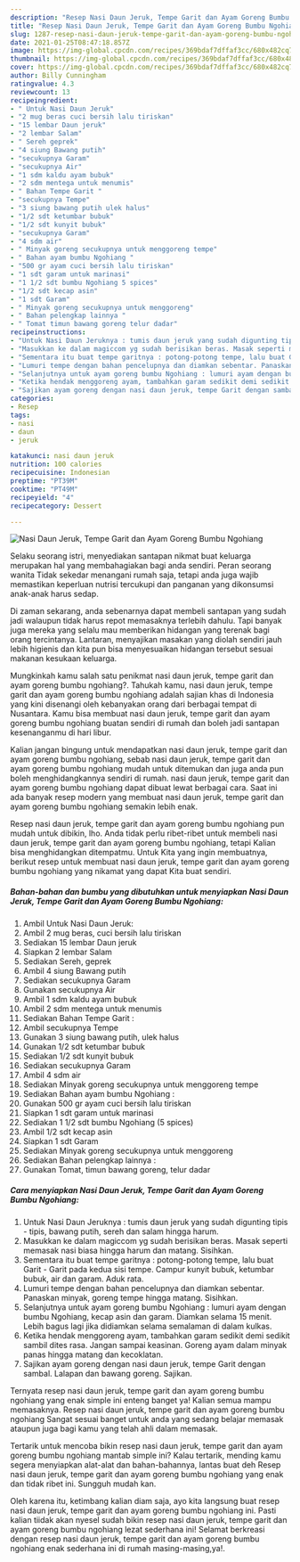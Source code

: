 ```yaml
---
description: "Resep Nasi Daun Jeruk, Tempe Garit dan Ayam Goreng Bumbu Ngohiang yang enak dan Mudah Dibuat"
title: "Resep Nasi Daun Jeruk, Tempe Garit dan Ayam Goreng Bumbu Ngohiang yang enak dan Mudah Dibuat"
slug: 1287-resep-nasi-daun-jeruk-tempe-garit-dan-ayam-goreng-bumbu-ngohiang-yang-enak-dan-mudah-dibuat
date: 2021-01-25T08:47:18.857Z
image: https://img-global.cpcdn.com/recipes/369bdaf7dffaf3cc/680x482cq70/nasi-daun-jeruk-tempe-garit-dan-ayam-goreng-bumbu-ngohiang-foto-resep-utama.jpg
thumbnail: https://img-global.cpcdn.com/recipes/369bdaf7dffaf3cc/680x482cq70/nasi-daun-jeruk-tempe-garit-dan-ayam-goreng-bumbu-ngohiang-foto-resep-utama.jpg
cover: https://img-global.cpcdn.com/recipes/369bdaf7dffaf3cc/680x482cq70/nasi-daun-jeruk-tempe-garit-dan-ayam-goreng-bumbu-ngohiang-foto-resep-utama.jpg
author: Billy Cunningham
ratingvalue: 4.3
reviewcount: 13
recipeingredient:
- " Untuk Nasi Daun Jeruk"
- "2 mug beras cuci bersih lalu tiriskan"
- "15 lembar Daun jeruk"
- "2 lembar Salam"
- " Sereh geprek"
- "4 siung Bawang putih"
- "secukupnya Garam"
- "secukupnya Air"
- "1 sdm kaldu ayam bubuk"
- "2 sdm mentega untuk menumis"
- " Bahan Tempe Garit "
- "secukupnya Tempe"
- "3 siung bawang putih ulek halus"
- "1/2 sdt ketumbar bubuk"
- "1/2 sdt kunyit bubuk"
- "secukupnya Garam"
- "4 sdm air"
- " Minyak goreng secukupnya untuk menggoreng tempe"
- " Bahan ayam bumbu Ngohiang "
- "500 gr ayam cuci bersih lalu tiriskan"
- "1 sdt garam untuk marinasi"
- "1 1/2 sdt bumbu Ngohiang 5 spices"
- "1/2 sdt kecap asin"
- "1 sdt Garam"
- " Minyak goreng secukupnya untuk menggoreng"
- " Bahan pelengkap lainnya "
- " Tomat timun bawang goreng telur dadar"
recipeinstructions:
- "Untuk Nasi Daun Jeruknya : tumis daun jeruk yang sudah digunting tipis - tipis, bawang putih, sereh dan salam hingga harum."
- "Masukkan ke dalam magiccom yg sudah berisikan beras. Masak seperti memasak nasi biasa hingga harum dan matang. Sisihkan."
- "Sementara itu buat tempe garitnya : potong-potong tempe, lalu buat Garit - Garit pada kedua sisi tempe. Campur kunyit bubuk, ketumbar bubuk, air dan garam. Aduk rata."
- "Lumuri tempe dengan bahan pencelupnya dan diamkan sebentar. Panaskan minyak, goreng tempe hingga matang. Sisihkan."
- "Selanjutnya untuk ayam goreng bumbu Ngohiang : lumuri ayam dengan bumbu Ngohiang, kecap asin dan garam. Diamkan selama 15 menit. Lebih bagus lagi jika didiamkan selama semalaman di dalam kulkas."
- "Ketika hendak menggoreng ayam, tambahkan garam sedikit demi sedikit sambil dites rasa. Jangan sampai keasinan. Goreng ayam dalam minyak panas hingga matang dan kecoklatan."
- "Sajikan ayam goreng dengan nasi daun jeruk, tempe Garit dengan sambal. Lalapan dan bawang goreng. Sajikan."
categories:
- Resep
tags:
- nasi
- daun
- jeruk

katakunci: nasi daun jeruk 
nutrition: 100 calories
recipecuisine: Indonesian
preptime: "PT39M"
cooktime: "PT49M"
recipeyield: "4"
recipecategory: Dessert

---
```



![Nasi Daun Jeruk, Tempe Garit dan Ayam Goreng Bumbu Ngohiang](https://img-global.cpcdn.com/recipes/369bdaf7dffaf3cc/680x482cq70/nasi-daun-jeruk-tempe-garit-dan-ayam-goreng-bumbu-ngohiang-foto-resep-utama.jpg)

Selaku seorang istri, menyediakan santapan nikmat buat keluarga merupakan hal yang membahagiakan bagi anda sendiri. Peran seorang  wanita Tidak sekedar menangani rumah saja, tetapi anda juga wajib memastikan keperluan nutrisi tercukupi dan panganan yang dikonsumsi anak-anak harus sedap.

Di zaman  sekarang, anda sebenarnya dapat membeli santapan yang sudah jadi walaupun tidak harus repot memasaknya terlebih dahulu. Tapi banyak juga mereka yang selalu mau memberikan hidangan yang terenak bagi orang tercintanya. Lantaran, menyajikan masakan yang diolah sendiri jauh lebih higienis dan kita pun bisa menyesuaikan hidangan tersebut sesuai makanan kesukaan keluarga. 



Mungkinkah kamu salah satu penikmat nasi daun jeruk, tempe garit dan ayam goreng bumbu ngohiang?. Tahukah kamu, nasi daun jeruk, tempe garit dan ayam goreng bumbu ngohiang adalah sajian khas di Indonesia yang kini disenangi oleh kebanyakan orang dari berbagai tempat di Nusantara. Kamu bisa membuat nasi daun jeruk, tempe garit dan ayam goreng bumbu ngohiang buatan sendiri di rumah dan boleh jadi santapan kesenanganmu di hari libur.

Kalian jangan bingung untuk mendapatkan nasi daun jeruk, tempe garit dan ayam goreng bumbu ngohiang, sebab nasi daun jeruk, tempe garit dan ayam goreng bumbu ngohiang mudah untuk ditemukan dan juga anda pun boleh menghidangkannya sendiri di rumah. nasi daun jeruk, tempe garit dan ayam goreng bumbu ngohiang dapat dibuat lewat berbagai cara. Saat ini ada banyak resep modern yang membuat nasi daun jeruk, tempe garit dan ayam goreng bumbu ngohiang semakin lebih enak.

Resep nasi daun jeruk, tempe garit dan ayam goreng bumbu ngohiang pun mudah untuk dibikin, lho. Anda tidak perlu ribet-ribet untuk membeli nasi daun jeruk, tempe garit dan ayam goreng bumbu ngohiang, tetapi Kalian bisa menghidangkan ditempatmu. Untuk Kita yang ingin membuatnya, berikut resep untuk membuat nasi daun jeruk, tempe garit dan ayam goreng bumbu ngohiang yang nikamat yang dapat Kita buat sendiri.

<!--inarticleads1-->

##### Bahan-bahan dan bumbu yang dibutuhkan untuk menyiapkan Nasi Daun Jeruk, Tempe Garit dan Ayam Goreng Bumbu Ngohiang:

1. Ambil  Untuk Nasi Daun Jeruk:
1. Ambil 2 mug beras, cuci bersih lalu tiriskan
1. Sediakan 15 lembar Daun jeruk
1. Siapkan 2 lembar Salam
1. Sediakan  Sereh, geprek
1. Ambil 4 siung Bawang putih
1. Sediakan secukupnya Garam
1. Gunakan secukupnya Air
1. Ambil 1 sdm kaldu ayam bubuk
1. Ambil 2 sdm mentega untuk menumis
1. Sediakan  Bahan Tempe Garit :
1. Ambil secukupnya Tempe
1. Gunakan 3 siung bawang putih, ulek halus
1. Gunakan 1/2 sdt ketumbar bubuk
1. Sediakan 1/2 sdt kunyit bubuk
1. Sediakan secukupnya Garam
1. Ambil 4 sdm air
1. Sediakan  Minyak goreng secukupnya untuk menggoreng tempe
1. Sediakan  Bahan ayam bumbu Ngohiang :
1. Gunakan 500 gr ayam cuci bersih lalu tiriskan
1. Siapkan 1 sdt garam untuk marinasi
1. Sediakan 1 1/2 sdt bumbu Ngohiang (5 spices)
1. Ambil 1/2 sdt kecap asin
1. Siapkan 1 sdt Garam
1. Sediakan  Minyak goreng secukupnya untuk menggoreng
1. Sediakan  Bahan pelengkap lainnya :
1. Gunakan  Tomat, timun bawang goreng, telur dadar




<!--inarticleads2-->

##### Cara menyiapkan Nasi Daun Jeruk, Tempe Garit dan Ayam Goreng Bumbu Ngohiang:

1. Untuk Nasi Daun Jeruknya : tumis daun jeruk yang sudah digunting tipis - tipis, bawang putih, sereh dan salam hingga harum.
1. Masukkan ke dalam magiccom yg sudah berisikan beras. Masak seperti memasak nasi biasa hingga harum dan matang. Sisihkan.
1. Sementara itu buat tempe garitnya : potong-potong tempe, lalu buat Garit - Garit pada kedua sisi tempe. Campur kunyit bubuk, ketumbar bubuk, air dan garam. Aduk rata.
1. Lumuri tempe dengan bahan pencelupnya dan diamkan sebentar. Panaskan minyak, goreng tempe hingga matang. Sisihkan.
1. Selanjutnya untuk ayam goreng bumbu Ngohiang : lumuri ayam dengan bumbu Ngohiang, kecap asin dan garam. Diamkan selama 15 menit. Lebih bagus lagi jika didiamkan selama semalaman di dalam kulkas.
1. Ketika hendak menggoreng ayam, tambahkan garam sedikit demi sedikit sambil dites rasa. Jangan sampai keasinan. Goreng ayam dalam minyak panas hingga matang dan kecoklatan.
1. Sajikan ayam goreng dengan nasi daun jeruk, tempe Garit dengan sambal. Lalapan dan bawang goreng. Sajikan.




Ternyata resep nasi daun jeruk, tempe garit dan ayam goreng bumbu ngohiang yang enak simple ini enteng banget ya! Kalian semua mampu memasaknya. Resep nasi daun jeruk, tempe garit dan ayam goreng bumbu ngohiang Sangat sesuai banget untuk anda yang sedang belajar memasak ataupun juga bagi kamu yang telah ahli dalam memasak.

Tertarik untuk mencoba bikin resep nasi daun jeruk, tempe garit dan ayam goreng bumbu ngohiang mantab simple ini? Kalau tertarik, mending kamu segera menyiapkan alat-alat dan bahan-bahannya, lantas buat deh Resep nasi daun jeruk, tempe garit dan ayam goreng bumbu ngohiang yang enak dan tidak ribet ini. Sungguh mudah kan. 

Oleh karena itu, ketimbang kalian diam saja, ayo kita langsung buat resep nasi daun jeruk, tempe garit dan ayam goreng bumbu ngohiang ini. Pasti kalian tiidak akan nyesel sudah bikin resep nasi daun jeruk, tempe garit dan ayam goreng bumbu ngohiang lezat sederhana ini! Selamat berkreasi dengan resep nasi daun jeruk, tempe garit dan ayam goreng bumbu ngohiang enak sederhana ini di rumah masing-masing,ya!.

